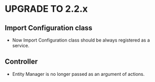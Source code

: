 UPGRADE TO 2.2.x
=======================

Import Configuration class
--------------
* Now Import Configuration class should be always registered as a service.

Controller
--------------
* Entity Manager is no longer passed as an argument of actions.
